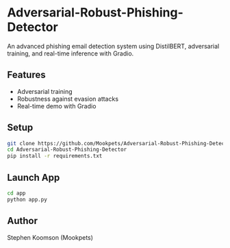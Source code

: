 # Adversarial-Robust-Phishing-Detector

An advanced phishing email detection system using DistilBERT, adversarial training, and real-time inference with Gradio.

## Features
- Adversarial training
- Robustness against evasion attacks
- Real-time demo with Gradio

## Setup
```bash
git clone https://github.com/Mookpets/Adversarial-Robust-Phishing-Detector.git
cd Adversarial-Robust-Phishing-Detector
pip install -r requirements.txt
```

## Launch App
```bash
cd app
python app.py
```

## Author
Stephen Koomson (Mookpets)

